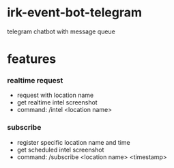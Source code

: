 # irk-event-bot-telegram
telegram chatbot with message queue

# features

### realtime request
- request with location name
- get realtime intel screenshot
- command: /intel \<location name\> 

### subscribe
- register specific location name and time
- get scheduled intel screenshot
- command: /subscribe \<location name\> \<timestamp\>
